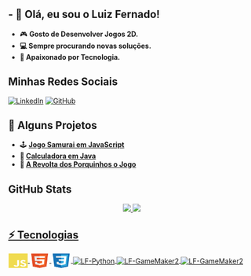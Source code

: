 ## - 👋 Olá, eu sou o Luiz Fernado!
- 🎮 <b>Gosto de Desenvolver Jogos 2D.
- 💻 Sempre procurando novas soluções.
- 📱   Apaixonado por Tecnologia.</b>
 ## Minhas Redes Sociais
[![LinkedIn](https://img.shields.io/badge/LinkedIn-0077B5?style=for-the-badge&logo=linkedin&logoColor=white)](https://www.linkedin.com/in/luiz-fernando-rocha-pimentel/) [![GitHub](https://img.shields.io/badge/GitHub-100000?style=for-the-badge&logo=github&logoColor=white)](https://www.linkedin.com/in/luiz-fernando-rocha-pimentel/)


## 👾 Alguns Projetos
- 🕹️ <b><a href="https://kanekizlf.github.io/Jogo-Samurai-JavaScript/">Jogo Samurai em JavaScript</a>
- 🧮 <a href="https://github.com/KanekiZLF/CalculadoraJava">Calculadora em Java</a>
- 🐷 <a href="https://gx.games/pt-br/games/jwgudw/revolta-dos-porquinhos-luiz-f-r-pimentel/tracks/bad7e25b-81a3-4d89-b690-65663ef7e815/"> A Revolta dos Porquinhos o Jogo</a></b>


## GitHub Stats

<div align="center">
  <a href="https://github.com/KanekiZLF">
  <img height="160rem" src="https://github-readme-stats.vercel.app/api?username=KanekiZLF&show_icons=true&theme=tokyonight&include_all_commits=true&count_private=true"/>
  <img height="160rem" src="https://github-readme-stats.vercel.app/api/top-langs/?username=KanekiZLF&layout=compact&langs_count=7&theme=tokyonight"/>
</div>

## ⚡ Tecnologias
<div style="display: inline_block">
  <img align="center" alt="LF-Js" height="30" width="40" src="https://raw.githubusercontent.com/devicons/devicon/master/icons/javascript/javascript-plain.svg">
 
  <img align="center" alt="LF-HTML"  height="30" width="40" src="https://raw.githubusercontent.com/devicons/devicon/master/icons/html5/html5-original.svg">
  
  <img align="center" alt="LF-CSS" height="30" width="40" src="https://raw.githubusercontent.com/devicons/devicon/master/icons/css3/css3-original.svg">
 
  <img align="center" alt="LF-Python" height="30" width="40" src="https://cdn.jsdelivr.net/gh/devicons/devicon/icons/python/python-original.svg" />
  
  <img align="center" alt="LF-GameMaker2" height="30" width="30" src="https://images.sftcdn.net/images/t_app-icon-m/p/857aef91-1205-4de4-895b-125e66acb5b7/3172864888/gamemaker-studio-icon.png" />

 <img align="center" alt="LF-GameMaker2" height="30" width="30" src="https://cdn.icon-icons.com/icons2/2415/PNG/512/java_original_logo_icon_146458.png" />
</div>
